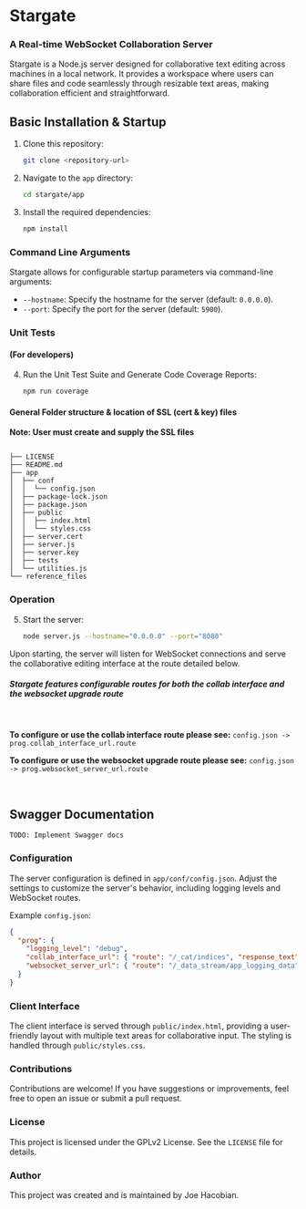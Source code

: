 # Stargate
### A Real-time WebSocket Collaboration Server

Stargate is a Node.js server designed for collaborative text editing across machines in a local network. It provides a workspace where users can share files and code seamlessly through resizable text areas, making collaboration efficient and straightforward.


## Basic Installation & Startup

1. Clone this repository:

   ```bash
   git clone <repository-url>
   ```

2. Navigate to the `app` directory:

   ```bash
   cd stargate/app
   ```

3. Install the required dependencies:

   ```bash
   npm install
   ```

### Command Line Arguments

Stargate allows for configurable startup parameters via command-line arguments:

- `--hostname`: Specify the hostname for the server (default: `0.0.0.0`).
- `--port`: Specify the port for the server (default: `5900`).

### Unit Tests
#### (For developers)

4. Run the Unit Test Suite and Generate Code Coverage Reports:

   ```bash
   npm run coverage
   ```

#### General Folder structure & location of SSL (cert & key) files
**Note: User must create and supply the SSL files**

```

├── LICENSE
├── README.md
├── app
│  ├── conf
│  │  └── config.json
│  ├── package-lock.json
│  ├── package.json
│  ├── public
│  │  ├── index.html
│  │  └── styles.css
│  ├── server.cert
│  ├── server.js
│  ├── server.key
│  ├── tests
│  └── utilities.js
└── reference_files
```


### Operation
5. Start the server:

   ```bash
   node server.js --hostname="0.0.0.0" --port="8080"
   ```

Upon starting, the server will listen for WebSocket connections and serve the collaborative editing interface at the route detailed below.

##### Stargate features configurable routes for both the collab interface and the websocket upgrade route

<br>

**To configure or use the collab interface route please see:**
`config.json -> prog.collab_interface_url.route`



**To configure or use the websocket upgrade route please see:**
`config.json -> prog.websocket_server_url.route`

<br>

## Swagger Documentation
`TODO: Implement Swagger docs`

### Configuration

The server configuration is defined in `app/conf/config.json`. Adjust the settings to customize the server's behavior, including logging levels and WebSocket routes.

Example `config.json`:

```json
{
  "prog": {
    "logging_level": "debug",
    "collab_interface_url": { "route": "/_cat/indices", "response_text": "WebSocket Service available" },
    "websocket_server_url": { "route": "/_data_stream/app_logging_data" }
  }
}
```

### Client Interface

The client interface is served through `public/index.html`, providing a user-friendly layout with multiple text areas for collaborative input. The styling is handled through `public/styles.css`.

### Contributions

Contributions are welcome! If you have suggestions or improvements, feel free to open an issue or submit a pull request.

### License

This project is licensed under the GPLv2 License. See the `LICENSE` file for details.

### Author

This project was created and is maintained by Joe Hacobian.
